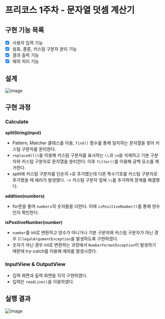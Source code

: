 # 프리코스 1주차 - 문자열 덧셈 계산기

## 구현 기능 목록
- [x] 사용자 입력 기능
- [x] 쉼표, 콜론, 커스텀 구분자 분리 기능
- [x] 결과 출력 기능
- [x] 예외 처리 기능

## 설계
![image](https://github.com/user-attachments/assets/6de619fd-def6-4819-951b-03f4223bff25)

## 구현 과정
### Calculate
**splitString(input)**
- Pattern, Matcher 클래스를 이용, `find()` 함수를 통해 일치하는 문자열을 찾아 커스텀 구분자를 분리한다.
- `replaceAll()`을 이용해 커스텀 구분자를 표시하는 `\\`과 `\n`을 삭제하고 기본 구분자와 커스텀 구분자로 문자열을 분리한다. 이후 `filter()`를 이용해 공백 요소를 제거한다.
- split에 커스텀 구분자를 단순히 `+`로 추가했는데 다른 특수기호를 커스텀 구분자로 추가했을 때 에러가 발생했다. -> 커스텀 구분자 앞에 `\\`를 추가하여 문제를 해결했다.

**addition(numbers)**
- for문을 돌며 `numbers`의 숫자들을 더한다. 이때 `isPositiveNumber()`를 통해 양수인지 확인한다.

**isPositiveNumber(number)**
- `number`를 int로 변환하고 양수가 아니거나 기본 구분자와 커스텀 구분자가 아닌 경우 `IllegalArgumentException`을 발생하도록 구현하였다.
- 숫자가 아닌 경우 int로 변환하는 과정에서 `NumberFormatException`이 발생하기 때문에 try-catch를 이용해 예외를 발생시켰다.

### InputView & OutputView
- 입력 화면과 출력 화면을 각각 구현하였다.
- 입력은 `readLine()`을 이용하였다.

## 실행 결과
![image](https://github.com/user-attachments/assets/917c63c2-bde8-4764-9898-da122bc5a93e)
